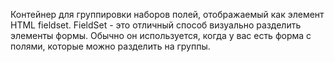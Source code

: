 Контейнер для группировки наборов полей, отображаемый как элемент HTML fieldset. FieldSet - это отличный способ визуально разделить элементы формы. Обычно он используется, когда у вас есть форма с полями, которые можно разделить на группы.
